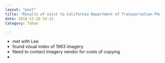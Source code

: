 ```yaml
---
layout: "post"
title: "Results of visit to California Department of Transportation Photogrammetry"
date: 2018-12-28 14:31
Category: Tahoe

---
```

- met with Lee
- found visual index of 1963 imagery
- Need to contact Imagery vendor for costs of copying
-
